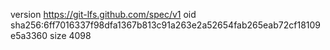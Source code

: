 version https://git-lfs.github.com/spec/v1
oid sha256:6ff7016337f98dfa1367b813c91a263e2a52654fab265eab72cf18109e5a3360
size 4098
